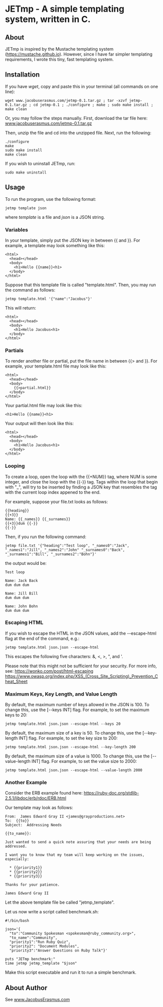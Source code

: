 # JETmp - A simple templating system, written in C.

## About
JETmp is inspired by the Mustache templating system (https://mustache.github.io). However, since I have far simpler templating requirements, I wrote this tiny, fast templating system.

## Installation
If you have *wget*, copy and paste this in your terminal (all commands on one line):
```
wget www.jacobuserasmus.com/jetmp-0.1.tar.gz ; tar -xzvf jetmp-0.1.tar.gz ; cd jetmp-0.1 ; ./configure ; make ; sudo make install ; make clean
```
Or, you may follow the steps manually. First, download the tar file here: www.jacobuserasmus.com/jetmp-0.1.tar.gz

Then, unzip the file and cd into the unzipped file. Next, run the following:
```
./configure
make
sudo make install
make clean
```
If you wish to uninstall JETmp, run:
```
sudo make uninstall
```

## Usage
To run the program, use the following format:
```
jetmp template json
```
where *template* is a file and *json* is a JSON string.

### Variables
In your template, simply put the JSON key in between {{ and }}. For example, a template may look something like this:
```
<html>
  <head></head>
  <body>
    <h1>Hello {{name}}<h1>
  </body>
</html>
```
Suppose that this template file is called "template.html". Then, you may run the command as follows:
```
jetmp template.html '{"name":"Jacobus"}'
```
This will return:
```
<html>
  <head></head>
  <body>
    <h1>Hello Jacobus<h1>
  </body>
</html>
```

### Partials
To render another file or partial, put the file name in between {{> and }}. For example, your template.html file may look like this:
```
<html>
  <head></head>
  <body>
    {{>partial.html}}
  </body>
</html>
```
Your partial.html file may look like this:
```
<h1>Hello {{name}}<h1>
```
Your output will then look like this:
```
<html>
  <head></head>
  <body>
    <h1>Hello Jacobus<h1>
  </body>
</html>
```

### Looping
To create a loop, open the loop with the {{+NUM}} tag, where NUM
is some integer, and close the loop with the {{-}} tag. Tags
within the loop that begin with "_", will try to be inserted by
finding a JSON key that resembles the tag with the current loop
index appened to the end.

For example, suppose your file.txt looks as follows:
```
{{heading}}
{{+3}}
Name: {{_names}} {{_surnames}}
{{+3}}dum {{-}}
{{-}}
```
Then, if you run the following command:
```
jetmp file.txt '{"heading":"Test loop", "_names0":"Jack", "_names1":"Jill", "_names2":"John" "_surnames0":"Back", "_surnames1":"Bill", "_surnames2":"Bohn"}'
```
the output would be:
```
Test loop

Name: Jack Back
dum dum dum

Name: Jill Bill
dum dum dum

Name: John Bohn
dum dum dum

```

### Escaping HTML
If you wish to escape the HTML in the JSON values, add the --escape-html flag
at the end of the command, e.g.:
```
jetmp template.html json.json --escape-html
```
This escapes the following five characters: &, <, >, ", and '.

Please note that this might not be sufficient for your security. For more info,
see:
https://wonko.com/post/html-escaping
https://www.owasp.org/index.php/XSS_(Cross_Site_Scripting)_Prevention_Cheat_Sheet

### Maximum Keys, Key Length, and Value Length
By default, the maximum number of keys allowed in the JSON is 100. To change
this, use the [--keys INT] flag. For example, to set the maximum keys to 20:
```
jetmp template.html json.json --escape-html --keys 20
```

By default, the maximum size of a key is 50. To change
this, use the [--key-length INT] flag. For example, to set the key size to 200:
```
jetmp template.html json.json --escape-html --key-length 200
```

By default, the maximum size of a value is 1000. To change
this, use the [--value-length INT] flag. For example, to set the value size to 2000:
```
jetmp template.html json.json --escape-html --value-length 2000
```

### Another Example
Consider the ERB example found here: https://ruby-doc.org/stdlib-2.5.1/libdoc/erb/rdoc/ERB.html

Our template may look as follows:
```
From:  James Edward Gray II <james@grayproductions.net>
To:  {{to}}
Subject:  Addressing Needs

{{to_name}}:

Just wanted to send a quick note assuring that your needs are being
addressed.

I want you to know that my team will keep working on the issues,
especially:

  * {{priority1}}
  * {{priority2}}
  * {{priority3}}

Thanks for your patience.

James Edward Gray II
```
Let the above template file be called "jetmp_template".

Let us now write a script called benchmark.sh:
```
#!/bin/bash

json='{
  "to":"Community Spokesman <spokesman@ruby_community.org>",
  "to_name":"Community",
  "priority1":"Run Ruby Quiz",
  "priority2": "Document Modules",
  "priority3":"Answer Questions on Ruby Talk"}'

puts "JETmp benchmark:"
time jetmp jetmp_template "$json"
```
Make this script executable and run it to run a simple benchmark.

## About Author
See www.JacobusErasmus.com
